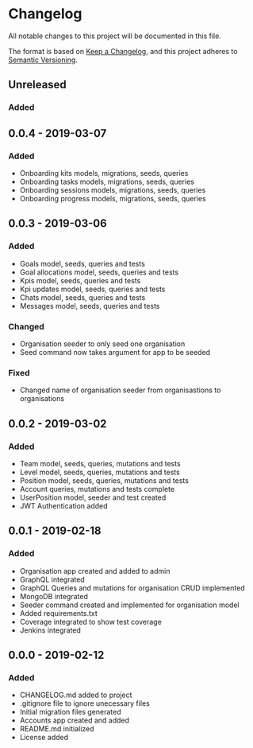 # Changelog
All notable changes to this project will be documented in this file.

The format is based on [Keep a Changelog](https://keepachangelog.com/en/1.0.0/),
and this project adheres to [Semantic Versioning](https://semver.org/spec/v2.0.0.html).


## Unreleased

### Added

## 0.0.4 - 2019-03-07

### Added
- Onboarding kits models, migrations, seeds, queries
- Onboarding tasks models, migrations, seeds, queries
- Onboarding sessions models, migrations, seeds, queries
- Onboarding progress models, migrations, seeds, queries


## 0.0.3 - 2019-03-06

### Added
- Goals model, seeds, queries and tests
- Goal allocations model, seeds, queries and tests
- Kpis model, seeds, queries and tests
- Kpi updates model, seeds, queries and tests
- Chats model, seeds, queries and tests
- Messages model, seeds, queries and tests

### Changed
- Organisation seeder to only seed one organisation
- Seed command now takes argument for app to be seeded

### Fixed
- Changed name of organisation seeder from organisastions to organisations

## 0.0.2 - 2019-03-02

### Added
 - Team model, seeds, queries, mutations and tests
 - Level model, seeds, queries, mutations and tests
 - Position model, seeds, queries, mutations and tests
 - Account queries, mutations and tests complete
 - UserPosition model, seeder and test created
 - JWT Authentication added


## 0.0.1 - 2019-02-18

### Added
 - Organisation app created and added to admin
 - GraphQL integrated
 - GraphQL Queries and mutations for organisation CRUD implemented
 - MongoDB integrated
 - Seeder command created and implemented for organisation model
 - Added requirements.txt
 - Coverage integrated to show test coverage
 - Jenkins integrated

## 0.0.0 - 2019-02-12

### Added
- CHANGELOG.md added to project
- .gitignore file to ignore unecessary files
- Initial migration files generated
- Accounts app created and added
- README.md initialized
- License added

[Unreleased]: https://github.com/ngunyimacharia/qetela-server/compare/v0.0.4...HEAD
[0.0.4]: https://github.com/ngunyimacharia/qetela-server/compare/v0.0.3...v0.0.4
[0.0.3]: https://github.com/ngunyimacharia/qetela-server/compare/v0.0.2...v0.0.3
[0.0.2]: https://github.com/ngunyimacharia/qetela-server/compare/v0.0.1...v0.0.2
[0.0.1]: https://github.com/ngunyimacharia/qetela-server/compare/v0.0.0...v0.0.1
